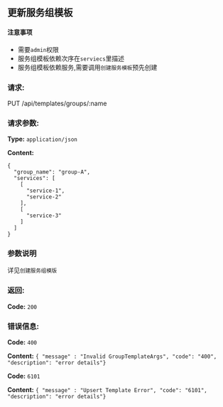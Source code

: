 ## 更新服务组模板


#### 注意事项

- 需要`admin`权限
- 服务组模板依赖次序在`serviecs`里描述
- 服务组模板依赖服务,需要调用`创建服务模板`预先创建

### 请求:

  PUT /api/templates/groups/:name

### 请求参数:

**Type:** `application/json`

**Content:**

```
{
  "group_name": "group-A",
  "services": [
    [
      "service-1",
      "service-2"
    ],
    [
      "service-3"
    ]
  ]
}
```
### 参数说明

详见`创建服务组模版`

### 返回:

**Code:** `200`

### 错误信息:

**Code:** `400`

**Content:** `{ "message" : "Invalid GroupTemplateArgs", "code": "400", "description": "error details"}`

**Code:** `6101`

**Content:** `{ "message" : "Upsert Template Error", "code": "6101", "description": "error details"}`

